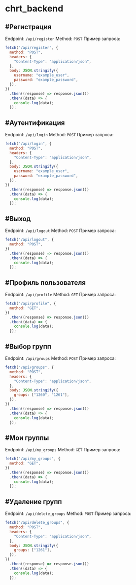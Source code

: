 # chrt_backend

#Регистрация
-----------
Endpoint: `/api/register`
Method: `POST`
Пример запроса:
```javascript
fetch("/api/register", {
  method: "POST",
  headers: {
    "Content-Type": "application/json",
  },
  body: JSON.stringify({
    username: "example_user",
    password: "example_password",
  }),
})
  .then((response) => response.json())
  .then((data) => {
    console.log(data);
  });
```


#Аутентификация
--------------
Endpoint: `/api/login`
Method: `POST`
Пример запроса:
```javascript
fetch("/api/login", {
  method: "POST",
  headers: {
    "Content-Type": "application/json",
  },
  body: JSON.stringify({
    username: "example_user",
    password: "example_password",
  }),
})
  .then((response) => response.json())
  .then((data) => {
    console.log(data);
  });
```


#Выход
-----
Endpoint: `/api/logout`
Method: `POST`
Пример запроса:
```javascript
fetch("/api/logout", {
  method: "POST",
})
  .then((response) => response.json())
  .then((data) => {
    console.log(data);
  });
```

#Профиль пользователя
--------------------
Endpoint: `/api/profile`
Method: `GET`
Пример запроса:
```javascript
fetch("/api/profile", {
  method: "GET",
})
  .then((response) => response.json())
  .then((data) => {
    console.log(data);
  });
```


#Выбор групп
-----------
Endpoint: `/api/groups`
Method: `POST`
Пример запроса:
```javascript
fetch("/api/groups", {
  method: "POST",
  headers: {
    "Content-Type": "application/json",
  },
  body: JSON.stringify({
    groups: ["1260", "1261"],
  }),
})
  .then((response) => response.json())
  .then((data) => {
    console.log(data);
  });
```


#Мои группы
----------
Endpoint: `/api/my_groups`
Method: `GET`
Пример запроса:
```javascript
fetch("/api/my_groups", {
  method: "GET",
})
  .then((response) => response.json())
  .then((data) => {
    console.log(data);
  });
```


#Удаление групп
-------------
Endpoint: `/api/delete_groups`
Method: `POST`
Пример запроса:
```javascript
fetch("/api/delete_groups", {
  method: "POST",
  headers: {
    "Content-Type": "application/json",
  },
  body: JSON.stringify({
    groups: ["1261"],
  }),
})
  .then((response) => response.json())
  .then((data) => {
    console.log(data);
  });
```
